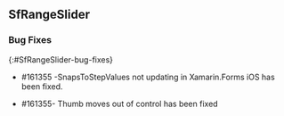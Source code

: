 ## SfRangeSlider

### Bug Fixes
{:#SfRangeSlider-bug-fixes} 

* \#161355 -SnapsToStepValues not updating in Xamarin.Forms iOS has been fixed.

* \#161355- Thumb moves out of control has been fixed
